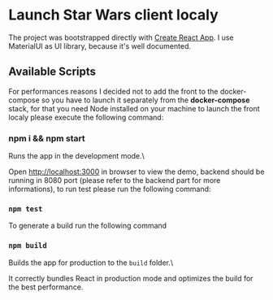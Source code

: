 # Launch Star Wars client localy

  

The project was bootstrapped directly with [Create React App](https://github.com/facebook/create-react-app). I use MaterialUI as UI library, because it's well documented.

  

## Available Scripts

  

For performances reasons I decided not to add the front to the docker-compose so you have to launch it separately from the **docker-compose** stack, for that you need Node installed on your machine to launch the front localy please execute the following command:

  

### npm i && npm start

  

Runs the app in the development mode.\

Open [http://localhost:3000](http://localhost:3000) in browser to view the demo, backend should be running in 8080 port (please refer to the backend part for more informations), to run test please run the following command:

  

### `npm test`

  

To generate a build run the following command

  

### `npm build`

  

Builds the app for production to the `build` folder.\

It correctly bundles React in production mode and optimizes the build for the best performance.